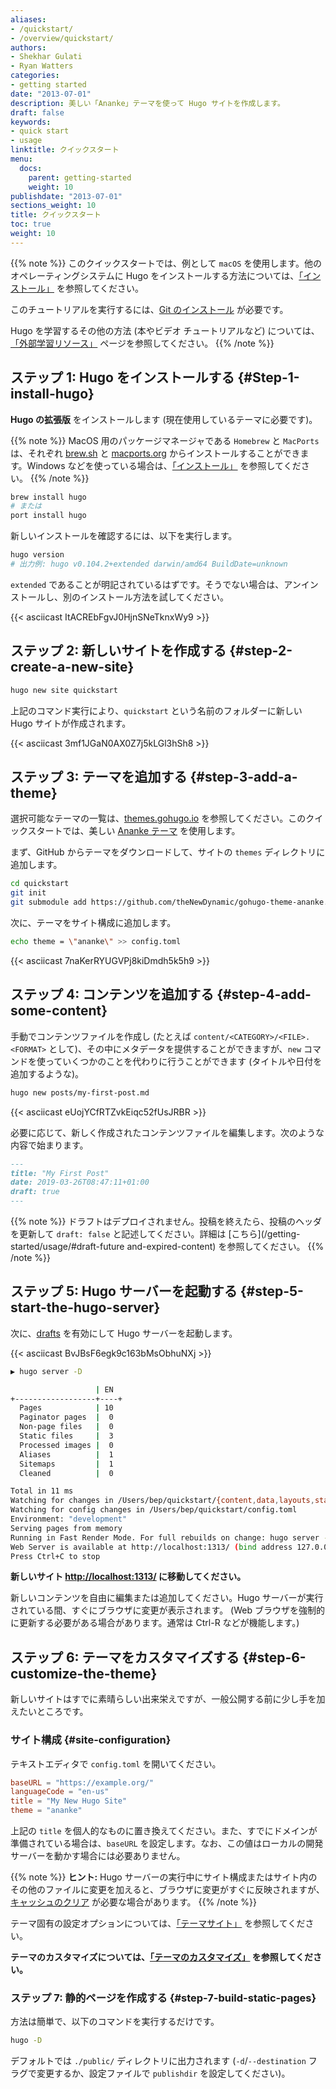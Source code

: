 ```yaml
---
aliases:
- /quickstart/
- /overview/quickstart/
authors:
- Shekhar Gulati
- Ryan Watters
categories:
- getting started
date: "2013-07-01"
description: 美しい「Ananke」テーマを使って Hugo サイトを作成します。
draft: false
keywords:
- quick start
- usage
linktitle: クイックスタート
menu:
  docs:
    parent: getting-started
    weight: 10
publishdate: "2013-07-01"
sections_weight: 10
title: クイックスタート
toc: true
weight: 10
---
```


{{% note %}}
このクイックスタートでは、例として `macOS` を使用します。他のオペレーティングシステムに Hugo をインストールする方法については、[「インストール」](/getting-started/installing) を参照してください。

このチュートリアルを実行するには、[Git のインストール](https://git-scm.com/downloads) が必要です。

Hugo を学習するその他の方法 (本やビデオ チュートリアルなど) については、[「外部学習リソース」](/getting-started/external-learning-resources/) ページを参照してください。
{{% /note %}}

## ステップ 1: Hugo をインストールする {#Step-1-install-hugo}

**Hugo の拡張版** をインストールします (現在使用しているテーマに必要です)。

{{% note %}}
MacOS 用のパッケージマネージャである `Homebrew` と `MacPorts` は、それぞれ [brew.sh](https://brew.sh/) と [macports.org](https://www.macports.org/) からインストールすることができます。Windows などを使っている場合は、[「インストール」](/getting-started/installing) を参照してください。
{{% /note %}}

```bash
brew install hugo
# または
port install hugo
```

新しいインストールを確認するには、以下を実行します。

```bash
hugo version
# 出力例: hugo v0.104.2+extended darwin/amd64 BuildDate=unknown
```

`extended` であることが明記されているはずです。そうでない場合は、アンインストールし、別のインストール方法を試してください。

{{< asciicast ItACREbFgvJ0HjnSNeTknxWy9 >}}

## ステップ 2: 新しいサイトを作成する {#step-2-create-a-new-site}

```bash
hugo new site quickstart
```

上記のコマンド実行により、`quickstart` という名前のフォルダーに新しい Hugo サイトが作成されます。

{{< asciicast 3mf1JGaN0AX0Z7j5kLGl3hSh8 >}}

## ステップ 3: テーマを追加する {#step-3-add-a-theme}

選択可能なテーマの一覧は、[themes.gohugo.io](https://themes.gohugo.io/) を参照してください。このクイックスタートでは、美しい [Ananke テーマ](https://themes.gohugo.io/gohugo-theme-ananke/) を使用します。

まず、GitHub からテーマをダウンロードして、サイトの `themes` ディレクトリに追加します。

```bash
cd quickstart
git init
git submodule add https://github.com/theNewDynamic/gohugo-theme-ananke.git themes/ananke
```

次に、テーマをサイト構成に追加します。

```bash
echo theme = \"ananke\" >> config.toml
```

{{< asciicast 7naKerRYUGVPj8kiDmdh5k5h9 >}}

## ステップ 4: コンテンツを追加する {#step-4-add-some-content}

手動でコンテンツファイルを作成し (たとえば `content/<CATEGORY>/<FILE>.<FORMAT>` として)、その中にメタデータを提供することができますが、`new` コマンドを使っていくつかのことを代わりに行うことができます (タイトルや日付を追加するような)。

```txt
hugo new posts/my-first-post.md
```

{{< asciicast eUojYCfRTZvkEiqc52fUsJRBR >}}

必要に応じて、新しく作成されたコンテンツファイルを編集します。次のような内容で始まります。

```md
---
title: "My First Post"
date: 2019-03-26T08:47:11+01:00
draft: true
---

```

{{% note %}}
ドラフトはデプロイされません。投稿を終えたら、投稿のヘッダを更新して `draft: false` と記述してください。詳細は [こちら](/getting-started/usage/#draft-future and-expired-content) を参照してください。
{{% /note %}}

## ステップ 5: Hugo サーバーを起動する {#step-5-start-the-hugo-server}

次に、[drafts](/getting-started/usage/#draft-future-and-expired-content) を有効にして Hugo サーバーを起動します。

{{< asciicast BvJBsF6egk9c163bMsObhuNXj >}}

```bash
▶ hugo server -D

                   | EN
+------------------+----+
  Pages            | 10
  Paginator pages  |  0
  Non-page files   |  0
  Static files     |  3
  Processed images |  0
  Aliases          |  1
  Sitemaps         |  1
  Cleaned          |  0

Total in 11 ms
Watching for changes in /Users/bep/quickstart/{content,data,layouts,static,themes}
Watching for config changes in /Users/bep/quickstart/config.toml
Environment: "development"
Serving pages from memory
Running in Fast Render Mode. For full rebuilds on change: hugo server --disableFastRender
Web Server is available at http://localhost:1313/ (bind address 127.0.0.1)
Press Ctrl+C to stop
```

**新しいサイト [http://localhost:1313/](http://localhost:1313/) に移動してください。**

新しいコンテンツを自由に編集または追加してください。Hugo サーバーが実行されている間、すぐにブラウザに変更が表示されます。 (Web ブラウザを強制的に更新する必要がある場合があります。通常は Ctrl-R などが機能します。)

## ステップ 6: テーマをカスタマイズする {#step-6-customize-the-theme}

新しいサイトはすでに素晴らしい出来栄えですが、一般公開する前に少し手を加えたいところです。

### サイト構成 {#site-configuration}

テキストエディタで `config.toml` を開いてください。

```toml
baseURL = "https://example.org/"
languageCode = "en-us"
title = "My New Hugo Site"
theme = "ananke"
```

上記の `title` を個人的なものに置き換えてください。また、すでにドメインが準備されている場合は、`baseURL` を設定します。なお、この値はローカルの開発サーバーを動かす場合には必要ありません。

{{% note %}}
**ヒント:** Hugo サーバーの実行中にサイト構成またはサイト内のその他のファイルに変更を加えると、ブラウザに変更がすぐに反映されますが、[キャッシュのクリア](https://kb.iu.edu/d/ahic) が必要な場合があります。
{{% /note %}}

テーマ固有の設定オプションについては、[「テーマサイト」](https://github.com/theNewDynamic/gohugo-theme-ananke) を参照してください。

**テーマのカスタマイズについては、[「テーマのカスタマイズ」](/themes/customizing/) を参照してください。**

### ステップ 7: 静的ページを作成する {#step-7-build-static-pages}

方法は簡単で、以下のコマンドを実行するだけです。

```bash
hugo -D
```

デフォルトでは `./public/` ディレクトリに出力されます (`-d`/`--destination` フラグで変更するか、設定ファイルで `publishdir` を設定してください)。

